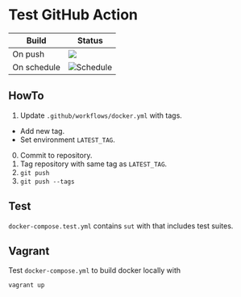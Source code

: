 # Test GitHub Action

| Build | Status |
| --- | --- |
| On push | ![](https://github.com/aheimsbakk/test-action/workflows/docker/badge.svg?event=push) |
| On schedule | ![Schedule](https://github.com/aheimsbakk/test-action/workflows/docker/badge.svg?event=schedule) |

## HowTo

1. Update `.github/workflows/docker.yml` with tags.
  * Add new tag.
  * Set environment `LATEST_TAG`.
0. Commit to repository.
0. Tag repository with same tag as `LATEST_TAG`.
0. `git push`
0. `git push --tags`

## Test

`docker-compose.test.yml` contains `sut` with that includes test suites.

## Vagrant

Test `docker-compose.yml` to build docker locally with

    vagrant up

<!---
# vim: set spell spelllang=en:
-->
